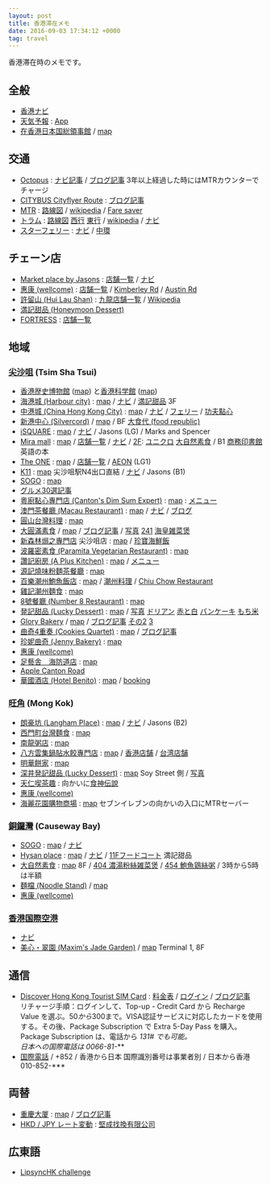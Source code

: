 ```yaml
---
layout: post
title: 香港滞在メモ
date: 2016-09-03 17:34:12 +0000
tag: travel
---
```

香港滞在時のメモです。

## 全般 ##
* [香港ナビ](http://www.hongkongnavi.com/)
* [天気予報](http://www.hko.gov.hk/wxinfo/currwx/fnd.htm) : [App](http://www.hko.gov.hk/myobservatory_e.htm)
* [在香港日本国総領事館](http://www.hk.emb-japan.go.jp/jp/opentime.html) / [map](https://goo.gl/maps/2NJd41FPeNU2)

## 交通 ##
* [Octopus](http://www.octopus.com.hk/get-your-octopus/choose-your-octopus/en/index.html) : [ナビ記事](http://www.hongkongnavi.com/special/5004633) / [ブログ記事](http://danganbp.blogspot.jp/2015/07/201563-sim.html?m=1) 3年以上経過した時にはMTRカウンターでチャージ
* [CITYBUS Cityflyer Route](http://www.nwstbus.com.hk/routes/airport-bus/route/index.aspx?intLangID=1) : [ブログ記事](http://blog.tommy-bp.com/entry/2015/10/03/200000)
* [MTR](http://www.mtr.com.hk/en/customer/tourist/index.php) : [路線図](http://www.mtr.com.hk/en/customer/services/system_map.html) / [wikipedia](https://ja.wikipedia.org/wiki/%E9%A6%99%E6%B8%AFMTR) / [Fare saver](http://www.mtr.com.hk/ch/customer/tickets/fare_saver.html)
* [トラム](http://www.hktramways.com/en/) : [路線図](http://www.hktramways.com/en/interactive-map/) [西行](http://hktramways.com/images/googleMap/HK-tram-route-map-WB.pdf) [東行](http://hktramways.com/images/googleMap/HK-tram-route-map-EB.pdf) / [wikipedia](https://ja.wikipedia.org/wiki/%E9%A6%99%E6%B8%AF%E3%83%88%E3%83%A9%E3%83%A0) / [ナビ](http://www.hongkongnavi.com/miru/9/)
* [スターフェリー](http://www.starferry.com.hk/new) : [ナビ](http://www.hongkongnavi.com/miru/16/) / [中環](http://www.hongkongnavi.com/miru/66/)

## チェーン店 ##
* [Market place by Jasons](http://www.marketplacebyjasons.com/mpjshop/en/html/index.html) : [店舗一覧](https://www.marketplacebyjasons.com/mpjshop/en/html/others/store-locator.html) / [ナビ](http://www.hongkongnavi.com/shop/248/)
* [惠康 (wellcome)](https://www.wellcome.com.hk/wd2shop/en/html/index.html) : [店舗一覧](https://www.wellcome.com.hk/wd2shop/en/html/customer-services/store-locator.html) / [Kimberley Rd](https://goo.gl/maps/X5SpswV5oor) / [Austin Rd](https://goo.gl/maps/US1B9byU4QR2)
* [許留山 (Hui Lau Shan)](http://www.hkhls.com/) : [九龍店舗一覧](http://www.hkhls.com/shop/shop_jl.aspx) / [Wikipedia](https://ja.wikipedia.org/wiki/%E8%A8%B1%E7%95%99%E5%B1%B1)
* [満記甜品 (Honeymoon Dessert)](http://www.honeymoon-dessert.com/en/)
* [FORTRESS](http://www.fortress.com.hk/en/) : [店舗一覧](http://www.fortress.com.hk/en/location/index.php)

## 地域 ##

### [尖沙咀](https://ja.wikipedia.org/wiki/%E5%B0%96%E6%B2%99%E5%92%80) (Tsim Sha Tsui) ###
* [香港歴史博物館](http://www.hongkongnavi.com/miru/24/) ([map](https://goo.gl/maps/K1f7jivBojL2)) と[香港科学館](http://www.hongkongnavi.com/miru/205/) ([map](https://goo.gl/maps/a6Sdv7wGKKD2))
* [海港城 (Harbour city)](http://www.harbourcity.com.hk/en/) : [map](https://goo.gl/maps/CaSUT5DrL212) / [ナビ](http://www.hongkongnavi.com/shop/17/) / [満記甜品](https://goo.gl/maps/8BnWswywNVA2) 3F
* [中港城 (China Hong Kong City)](http://www.chkc.com.hk/eng/) : [map](https://goo.gl/maps/Bw5Z1en8PY92) / [ナビ](http://www.hongkongnavi.com/shop/193/) / [フェリー](http://www.hongkongnavi.com/special/5002270) / [功夫點心](https://goo.gl/maps/k72XZLkzB4T2)
* [新港中心 (Silvercord)](http://www.silvercord.hk/eng/index.php) / [map](https://goo.gl/maps/h5hJ8Qm9XVH2) / BF [大食代 (food republic)](http://www.silvercord.hk/eng/shopping/details.php?s=32562&back=/eng/shopping/index.php) 
* [iSQUARE](http://www.isquare.hk/) : [map](https://goo.gl/maps/8SVbexMd8H12) / [ナビ](http://www.hongkongnavi.com/shop/278/) / Jasons (LG) / Marks and Spencer
* [Mira mall](http://www.mira-mall.com/) : [map](https://goo.gl/maps/5aYwBJ4kb4S2) / [店舗一覧](http://www.mira-mall.com/shopping-directory/) / [ナビ](http://www.hongkongnavi.com/shop/315/) / [2F](http://www.mira-mall.com/floorplan-miramar-dining-2f/): [ユニクロ](http://www.mira-mall.com/shopping-directory/) [大自然素食](http://www.mira-mall.com/shop/gaia-veggie-shop/) / B1 [商務印書館](http://www.mira-mall.com/shop/the-commercial-press-hk-ltd/) 英語の本
* [The ONE](http://www.the-one.hk/en/) : [map](https://goo.gl/maps/oURvsXeqVL32) / [店舗一覧](http://www.the-one.hk/en/shopdirectory/shoplist.asp) / [AEON](http://www.the-one.hk/en/shopdirectory/shopdetails.asp?id=1196) (LG1)
* [K11](http://hk.k11.com/en/Home.aspx) : [map](https://goo.gl/maps/9PbQKEMVGoL2) 尖沙咀駅N4出口直結 / [ナビ](http://www.hongkongnavi.com/shop/210/) / Jasons (B1)
* [SOGO](http://www.sogo.com.hk/cwb/en/home/index.php) : [map](https://goo.gl/maps/bby3zLe7vcC2)
* [グルメ30選記事](http://find-travel.jp/article/3448)
* [粵廚點心專門店 (Canton's Dim Sum Expert)](http://www.openrice.com/en/hongkong/r-cantons-dim-sum-expert-tsim-sha-tsui-guangdong-dim-sum-r132821) : [map](https://goo.gl/maps/No2xSif1QJR2) : [メニュー](https://www.google.com/maps/place/%E7%B2%B5%E5%BB%9A%E9%BB%9E%E5%BF%83%E5%B0%88%E9%96%80%E5%BA%97/@22.2982596,114.1728978,3a,75y,90t/data=!3m8!1e2!3m6!1s-CsIYfWsUyLY%2FV8qJwqNX0VI%2FAAAAAAABCD4%2FpuFU7ZZrtvkL7OsegjiU32bBeIEpMjyzACLIB!2e4!3e12!6s%2F%2Flh5.googleusercontent.com%2F-CsIYfWsUyLY%2FV8qJwqNX0VI%2FAAAAAAABCD4%2FpuFU7ZZrtvkL7OsegjiU32bBeIEpMjyzACLIB%2Fs270-k-no%2F!7i3024!8i4032!4m5!3m4!1s0x340400ede56e78cb:0xe9b9f47fe5f91141!8m2!3d22.29811!4d114.172988!6m1!1e1?hl=ja-JP)
* [澳門茶餐廳 (Macau Restaurant)](http://www.openrice.com/en/hongkong/r-macau-restaurant-tsim-sha-tsui-hong-kong-style-r1993) : [map](https://goo.gl/maps/wZqEJegJAAr) / [ナビ](http://www.hongkongnavi.com/food/435/) / [ブログ](http://nomadiclifeblog.com/%E9%A6%99%E6%B8%AF%E3%81%AE%E6%80%9D%E3%81%84%E5%87%BA%EF%BC%93%E3%80%9C%E6%BE%B3%E9%96%80%E8%8C%B6%E9%A4%90%E5%BB%B3%EF%BC%88%E3%83%9E%E3%82%AB%E3%82%AA%E3%83%AC%E3%82%B9%E3%83%88%E3%83%A9%E3%83%B3/)
* [圓山台灣料理](http://www.openrice.com/en/hongkong/r-grand-hill-taiwanese-restaurant-tsim-sha-tsui-taiwan-soup-r50649) : [map](https://goo.gl/maps/YVkuc5Xnp9n)
* [大圓滿素食](http://www.openrice.com/en/hongkong/r-great-perfection-vegetarian-food-jordan-hong-kong-style-vegetarian-r456976) / [map](https://goo.gl/maps/ZmetvRjyQgw) / [ブログ記事](http://stanksh4food.blogspot.jp/2015/11/part-1.html) / [写真](https://www.google.com/maps/contrib/117881741078949042492/place/ChIJt3hQeusABDQRDpKPE7Qx9yE/@22.3035984,114.1697321,19z/data=!4m6!1m5!8m4!1e2!2s117881741078949042492!3m1!1e1) [241](https://www.google.com/maps/place/%E5%A4%A7%E5%9C%93%E6%BB%BF%E7%B4%A0%E9%A3%9F%E5%BF%AB%E9%A4%90/@22.3038804,114.1701675,3a,75y,90t/data=!3m8!1e2!3m6!1s-qAeIh6p7Ar4%2FV8q7JLvm8sI%2FAAAAAAABCEs%2FcTmRCvuZqmMIW2EtuRayqndhII7Zd5BrQCLIB!2e4!3e12!6s%2F%2Flh6.googleusercontent.com%2F-qAeIh6p7Ar4%2FV8q7JLvm8sI%2FAAAAAAABCEs%2FcTmRCvuZqmMIW2EtuRayqndhII7Zd5BrQCLIB%2Fs270-k-no%2F!7i3024!8i4032!4m5!3m4!1s0x340400eb7a5078b7:0x21f731b4138f920e!8m2!3d22.3035984!4d114.1702799!6m1!1e1?hl=ja-JP)  [海皇雑菜煲](https://www.google.com/maps/contrib/117881741078949042492/place/ChIJt3hQeusABDQRDpKPE7Qx9yE/@22.3038804,114.1701675,3a,75y,90t/data=!3m7!1e2!3m5!1s-YoHfd3sx03w%2FV8q7IUOpi_I%2FAAAAAAABCEo%2F1VdXUySOz8gf_gEHT8Ekl7YEI7GuoXmygCLIB!2e4!6s%2F%2Flh6.googleusercontent.com%2F-YoHfd3sx03w%2FV8q7IUOpi_I%2FAAAAAAABCEo%2F1VdXUySOz8gf_gEHT8Ekl7YEI7GuoXmygCLIB%2Fw203-h100-p-k-no%2F!7i2956!8i2891!4m6!1m5!8m4!1e2!2s117881741078949042492!3m1!1e1)
* [新森林焗之專門店](http://www.newforest.com.hk/) 尖沙咀店 : [map](https://goo.gl/maps/fB2VQD76zdx) / [珍寶海鮮飯](https://www.google.com.hk/maps/place/New+Forest+Restaurant/@22.2986987,114.1750605,3a,75y,90t/data=!3m8!1e2!3m6!1s-u8bl8XC9yxg%2FV8qDSTo6B2I%2FAAAAAAABCDc%2FflIIE_h8NrAciSX_sGrUITm1KcMgP7wigCLIB!2e4!3e12!6s%2F%2Flh3.googleusercontent.com%2F-u8bl8XC9yxg%2FV8qDSTo6B2I%2FAAAAAAABCDc%2FflIIE_h8NrAciSX_sGrUITm1KcMgP7wigCLIB%2Fs203-k-no%2F!7i4032!8i3024!4m5!3m4!1s0x340400ee69bb7f47:0x414cdb05c3e8a92e!8m2!3d22.298823!4d114.175019!6m1!1e1)
* [波羅密素食 (Paramita Vegetarian Restaurant)](http://www.openrice.com/en/hongkong/r-paramita-vegetarian-restaurant-tsim-sha-tsui-hong-kong-style-meatless-menu-r113188) : [map](https://goo.gl/maps/TPeeGKHadVL2)
* [讚記廚房 (A Plus Kitchen)](http://www.openrice.com/en/hongkong/r-a-plus-kitchen-tsim-sha-tsui-hong-kong-style-r59101) : [map](https://goo.gl/maps/aVATujDwBfz) / [メニュー](https://www.google.com.hk/maps/place/%E8%AE%83%E8%A8%98%E5%8E%A8%E6%88%BF/@22.298596,114.174278,3a,75y,90t/data=!3m8!1e2!3m6!1s-aPuaJiLbyiU%2FV8qFeBPAdSI%2FAAAAAAABCDo%2FqestUcpg25QBMqWAU-jDD626IpJN2_qEQCLIB!2e4!3e12!6s%2F%2Flh6.googleusercontent.com%2F-aPuaJiLbyiU%2FV8qFeBPAdSI%2FAAAAAAABCDo%2FqestUcpg25QBMqWAU-jDD626IpJN2_qEQCLIB%2Fs270-k-no%2F!7i3024!8i4032!4m13!1m7!3m6!1s0x340400ee72fa0c87:0x340aba17f5447c12!2z55uI6LGK5ZWG5qWt5aSn5buIIDYtOCBQcmF0IEF2ZSwgVHNpbSBTaGEgVHN1aQ!3b1!8m2!3d22.298631!4d114.1742629!3m4!1s0x0:0xb8cd609863c5bf2b!8m2!3d22.2985961!4d114.1742781!6m1!1e1)
* [源記燒味粉麵茶餐廳](http://www.openrice.com/en/hongkong/r-%E6%BA%90%E8%A8%98%E7%87%92%E5%91%B3%E7%B2%89%E9%BA%B5%E8%8C%B6%E9%A4%90%E5%BB%B3-tsim-sha-tsui-hong-kong-style-noodles-rice-noodles-r15086) : [map](https://goo.gl/maps/xRbgiZCyWnx)
* [百樂潮州鮑魚飯店](http://www.openrice.com/en/hongkong/r-pak-loh-chiu-chow-restaurant-tsim-sha-tsui-chiu-chow-seafood-r39175) : [map](https://goo.gl/maps/vWc4ZZC1wPC2) / [潮州料理](https://ja.wikipedia.org/wiki/%E6%BD%AE%E5%B7%9E%E6%96%99%E7%90%86) / [Chiu Chow Restaurant](http://www.openrice.com/en/hongkong/restaurants?cuisineId=1001&districtId=2999&districtId=2008)
* [雞記潮州麵食](http://www.openrice.com/en/hongkong/p-kai-kee-noodle-p4577) : [map](https://goo.gl/maps/1i1DyVJFyHz)
* [8號餐廳 (Number 8 Restaurant)](http://www.openrice.com/en/hongkong/r-number-8-restaurant-tsim-sha-tsui-hong-kong-style-hot-chili-oil-r175248) : [map](https://goo.gl/maps/fRcmCp3deTK2)
* [発記甜品 (Lucky Dessert)](http://www.hongkongnavi.com/food/225/) : [map](https://goo.gl/maps/5thX8iX7zRT2) / [写真](https://www.google.com/maps/contrib/117881741078949042492/place/ChIJtyHB-MYABDQRpNUoFibt4T8/@22.317014,114.1689463,16z/data=!3m1!4b1!4m6!1m5!8m4!1e2!2s117881741078949042492!3m1!1e1) [ドリアン](https://www.google.com/maps/contrib/117881741078949042492/place/ChIJtyHB-MYABDQRpNUoFibt4T8/@22.317014,114.171135,3a,75y,90t/data=!3m7!1e2!3m5!1s-6qxsk7ClieM%2FV8sHVbWdfOI%2FAAAAAAABCGA%2Fr6Y76Y8R3C4Oa1JN_A9IZp4i3CSIt5aLwCLIB!2e4!6s%2F%2Flh3.googleusercontent.com%2F-6qxsk7ClieM%2FV8sHVbWdfOI%2FAAAAAAABCGA%2Fr6Y76Y8R3C4Oa1JN_A9IZp4i3CSIt5aLwCLIB%2Fw203-h100-p-k-no%2F!7i960!8i920!4m6!1m5!8m4!1e2!2s117881741078949042492!3m1!1e1) [赤と白](https://www.google.com/maps/contrib/117881741078949042492/place/ChIJtyHB-MYABDQRpNUoFibt4T8/@22.317014,114.171135,3a,75y/data=!3m7!1e2!3m5!1s-EvkiPwmNUqY%2FV8sHVY8vqUI%2FAAAAAAABCGI%2FyONh9-Y15fUaVmo-dK5-mKks-xC75XDNwCLIB!2e4!6s%2F%2Flh3.googleusercontent.com%2F-EvkiPwmNUqY%2FV8sHVY8vqUI%2FAAAAAAABCGI%2FyONh9-Y15fUaVmo-dK5-mKks-xC75XDNwCLIB%2Fw203-h100-p-k-no%2F!7i960!8i838!4m6!1m5!8m4!1e2!2s117881741078949042492!3m1!1e1) [パンケーキ](https://www.google.com/maps/contrib/117881741078949042492/place/ChIJtyHB-MYABDQRpNUoFibt4T8/@22.317014,114.171135,3a,75y,90t/data=!3m7!1e2!3m5!1s-vM81qJiT4l0%2FV8sHa_5PeaI%2FAAAAAAABCGo%2F2t0oFlylKN0-zhnxfsh4szp5phGtLjv3wCLIB!2e4!6s%2F%2Flh4.googleusercontent.com%2F-vM81qJiT4l0%2FV8sHa_5PeaI%2FAAAAAAABCGo%2F2t0oFlylKN0-zhnxfsh4szp5phGtLjv3wCLIB%2Fw203-h100-p-k-no%2F!7i3787!8i2706!4m6!1m5!8m4!1e2!2s117881741078949042492!3m1!1e1) [もち米](https://www.google.com/maps/contrib/117881741078949042492/place/ChIJtyHB-MYABDQRpNUoFibt4T8/@22.317014,114.171135,3a,75y,90t/data=!3m7!1e2!3m5!1s-XXzg_Ue_730%2FV8sHZzYFEyI%2FAAAAAAABCGg%2FeTMjuVjeRewMqv3gCGEG_rxToeBmYW55ACLIB!2e4!6s%2F%2Flh5.googleusercontent.com%2F-XXzg_Ue_730%2FV8sHZzYFEyI%2FAAAAAAABCGg%2FeTMjuVjeRewMqv3gCGEG_rxToeBmYW55ACLIB%2Fw203-h100-p-k-no%2F!7i4032!8i3024!4m6!1m5!8m4!1e2!2s117881741078949042492!3m1!1e1)
* [Glory Bakery](http://www.openrice.com/en/hongkong/r-glory-bakery-mong-kok-western-bakery-r186259) / [map](https://goo.gl/maps/8RmqhEgXNLE2) / [ブログ記事](http://hongkongunchiku.blogspot.jp/2016/06/glory-bakery.html) [その2](http://ameblo.jp/hadukikun/entry-12034158645.html) [3](http://yumeirotansaku.cocolog-nifty.com/blog/2016/01/201523-glory-ba.html)
* [曲奇4重奏 (Cookies Quartet)](http://www.cookiesquartet.com/) : [map](https://goo.gl/maps/hEdPWakjBzp) / [ブログ記事](http://ameblo.jp/edie-anne/entry-11772388229.html)
* [珍妮曲奇 (Jenny Bakery)](http://www.hongkongnavi.com/shop/253/) : [map](https://goo.gl/maps/VuGUSnBKdn82)
* [惠康 (wellcome)](https://goo.gl/maps/nPsPF1jzPAJ2)
* [足藝舎　海防道店](http://www.hongkongnavi.com/beauty/129/) : [map](https://goo.gl/maps/UecdG2wt9QT2)
* [Apple Canton Road](https://goo.gl/maps/QF57G4Qcbcu)
* [華國酒店 (Hotel Benito)](http://www.hotelbenito.com/) : [map](https://goo.gl/maps/X2jR9G3JTC72) / [booking](http://www.booking.com/hotel/hk/benito.ja.html)

### [旺角](https://ja.wikipedia.org/wiki/%E6%97%BA%E8%A7%92) (Mong Kok) ###
* [朗豪坊 (Langham Place)](http://www.langhamplace.com.hk/en/) : [map](https://goo.gl/maps/CA8k5JQMofB2) / [ナビ](http://www.hongkongnavi.com/shop/153/) / Jasons (B2)
* [西門町台灣麵食](http://www.openrice.com/en/hongkong/r-seam-eett-taiwan-noodles-mong-kok-taiwan-r7723) : [map](https://goo.gl/maps/VTQagvek6Q82)
* [南龍粥店](http://www.openrice.com/en/hongkong/r-%E5%8D%97%E9%BE%8D%E7%B2%A5%E5%BA%97-mong-kok-hong-kong-style-congee-r13597) : [map](https://goo.gl/maps/YCzPuxQmRxk)
* [八方雲集鍋貼水餃專門店](http://www.openrice.com/en/hongkong/r-%E5%85%AB%E6%96%B9%E9%9B%B2%E9%9B%86%E9%8D%8B%E8%B2%BC%E6%B0%B4%E9%A4%83%E5%B0%88%E9%96%80%E5%BA%97-mong-kok-taiwan-wonton-dumpling-r54194) : [map](https://goo.gl/maps/PwgMTRf7w5n) / [香港店舗](http://www.8way.asia/web/shop_hk.html) / [台湾店舗](http://www.8way.asia/eng_index_2013.htm)
* [明華餅家](http://www.openrice.com/en/hongkong/r-%E6%98%8E%E8%8F%AF%E9%A4%85%E5%AE%B6-mong-kok-hong-kong-style-bakery-r13253) : [map](https://goo.gl/maps/6sAcHcEpAys)
* [深井発記甜品 (Lucky Dessert)](http://www.hongkongnavi.com/food/225/) : [map](https://goo.gl/maps/ZaYjVNUv3WR2) Soy Street 側  / [写真](https://www.google.com/maps/contrib/117881741078949042492/place/ChIJtyHB-MYABDQRpNUoFibt4T8/@22.317014,114.1689463,16z/data=!3m1!4b1!4m6!1m5!8m4!1e2!2s117881741078949042492!3m1!1e1)
* [天仁喫茶趣](https://goo.gl/maps/hBQQqQbS2Cq) : 向かいに[食神伝說](https://www.facebook.com/semaru/)
* [惠康 (wellcome)](https://goo.gl/maps/yQm8EDy5yiM2)
* [海麗花園購物商場](http://www.sino.com/VeniceGardens/en/location.asp) : [map](https://goo.gl/maps/wstD7WKsQdm) セブンイレブンの向かいの入口にMTRセーバー

### [銅鑼灣](https://ja.wikipedia.org/wiki/%E9%8A%85%E9%91%BC%E6%B9%BE) (Causeway Bay) ###

* [SOGO](http://www.sogo.com.hk/cwb/en/home/index.php) : [map](https://goo.gl/maps/JGy8A5SMdUN2) / [ナビ](http://www.hongkongnavi.com/shop/256/)
* [Hysan place](http://hp.leegardens.com.hk/) : [map](https://goo.gl/maps/VeqUT2HymaM2) / [ナビ](http://www.hongkongnavi.com/shop/329/) / [11Fフードコート](http://hp.leegardens.com.hk/#!/dining) 満記甜品 
* [大自然素食](http://www.openrice.com/en/hongkong/r-gaia-veggie-shop-causeway-bay-hong-kong-style-vegetarian-r22451) : [map](https://goo.gl/maps/zTYc8HMgphm) 8F / [404 濃湯粉絲雑菜煲](https://www.google.com/maps/place/%E5%A4%A7%E8%87%AA%E7%84%B6%E7%B4%A0%E9%A3%9F/@22.2800776,114.1841342,3a,75y,90t/data=!3m8!1e2!3m6!1s-PKiEPqk77qw%2FV8rommpUxTI%2FAAAAAAABCFk%2FH3zhRXZjNec7w79-nLaz2Ul99KkyOYfrQCLIB!2e4!3e12!6s%2F%2Flh6.googleusercontent.com%2F-PKiEPqk77qw%2FV8rommpUxTI%2FAAAAAAABCFk%2FH3zhRXZjNec7w79-nLaz2Ul99KkyOYfrQCLIB%2Fs203-k-no%2F!7i4032!8i3024!4m5!3m4!1s0x34040056bf2fec01:0xfa51580422be5344!8m2!3d22.279992!4d114.18409!6m1!1e1?hl=ja-JP) / [454 鮑魚鶏絲粥](https://www.google.com/maps/place/%E5%A4%A7%E8%87%AA%E7%84%B6%E7%B4%A0%E9%A3%9F/@22.2800776,114.1841342,3a,75y,90t/data=!3m8!1e2!3m6!1s-YfAVPqMW3ho%2FV8romnt1OfI%2FAAAAAAABCFo%2FO9F6Lnvtevk9FydKs5KidjVVd8oYMWnjQCLIB!2e4!3e12!6s%2F%2Flh3.googleusercontent.com%2F-YfAVPqMW3ho%2FV8romnt1OfI%2FAAAAAAABCFo%2FO9F6Lnvtevk9FydKs5KidjVVd8oYMWnjQCLIB%2Fs203-k-no%2F!7i4032!8i3024!4m5!3m4!1s0x34040056bf2fec01:0xfa51580422be5344!8m2!3d22.279992!4d114.18409!6m1!1e1?hl=ja-JP) / 3時から5時は半額
* [麵檔 (Noodle Stand)](http://www.openrice.com/en/hongkong/r-noodle-stand-causeway-bay-hong-kong-style-noodles-rice-noodles-r447461) / [map](https://goo.gl/maps/88yPeopJynT2)
* [惠康 (wellcome)](https://goo.gl/maps/2rcvLkj4siH2)

### [香港国際空港](http://www.hongkongairport.com/eng/index.html) ###

* [ナビ](http://www.hongkongnavi.com/miru/17/)
* [美心・翠園 (Maxim's Jade Garden)](http://www.e-asianmarket.com/hkgourmet/hkapcai21.html) / [map](https://goo.gl/maps/ReSbdajZRFP2) Terminal 1, 8F

## 通信 ##

* [Discover Hong Kong Tourist SIM Card](http://www.discoverhongkong.com/nz/plan-your-trip/traveller-info/communications/tourist-sim-card.jsp) : [料金表](http://www.hkcsl.com/en/Discover-HK-Tourist-Prepaid-SIM/) / [ログイン](https://prepaid.hkcsl.com/login) / [ブログ記事](http://www.oyajinotanoshimi.com/travel/discoverhongkongtouristsim/)<br>
リチャージ手順：ログインして、Top-up - Credit Card から Recharge Value を選ぶ。$50から$300まで。VISA認証サービスに対応したカードを使用する。その後、Package Subscription で Extra 5-Day Pass を購入。Package Subscription は、電話から *131# でも可能。<br>
日本への国際電話は 0066-81-***
* [国際電話](http://www.wtng.info/wtng-852-hk.html) / +852 / 香港から日本 国際識別番号は事業者別 / 日本から香港 010-852-***

## 両替 ##
* [重慶大厦](https://ja.wikipedia.org/wiki/%E9%87%8D%E6%85%B6%E5%A4%A7%E5%8E%A6) : [map](https://goo.gl/maps/iKmDKNvFqyK2) / [ブログ記事](http://china-travel.miau2.net/hongkongdollar-exchange-rate/)
* [HKD / JPY レート変動](http://www.xe.com/ja/currencycharts/?from=HKD&to=JPY&view=1M) : [堅成找換有限公司](http://www.ksme.hk/ratetable.pdf)

## 広東語 ##
* [LipsyncHK challenge](http://www.lipsynchk.gov.hk/)
